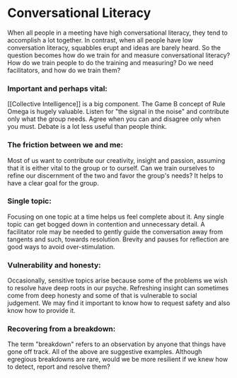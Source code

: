 # Conversational Literacy
When all people in a meeting have high conversational literacy, they tend to accomplish a lot together. In contrast, when all people have low conversation literacy, squabbles erupt and ideas are barely heard. So the question becomes how do we train for and measure conversational literacy? How do we train people to do the training and measuring? Do we need facilitators, and how do we train them?

### Important and perhaps vital:

[[Collective Intelligence]] is a big component. The Game B concept of Rule Omega is hugely valuable. Listen for "the signal in the noise" and contribute only what the group needs. Agree when you can and disagree only when you must. Debate is a lot less useful than people think.

### The friction between we and me:

Most of us want to contribute our creativity, insight and passion, assuming that it is either vital to the group or to ourself. Can we train ourselves to refine our discernment of the two and favor the group's needs? It helps to have a clear goal for the group.

### Single topic:

Focusing on one topic at a time helps us feel complete about it. Any single topic can get bogged down in contention and unnecessary detail. A facilitator role may be needed to gently guide the conversation away from tangents and such, towards resolution. Brevity and pauses for reflection are good ways to avoid over-stimulation.

### Vulnerability and honesty:

Occasionally, sensitive topics arise because some of the problems we wish to resolve have deep roots in our psyche. Refreshing insight can sometimes come from deep honesty and some of that is vulnerable to social judgement. We may find it important to know how to request safety and also know how to provide it.

### Recovering from a breakdown:

The term "breakdown" refers to an observation by anyone that things have gone off track. All of the above are suggestive examples. Although egregious breakdowns are rare, would we be more resilient if we knew how to detect, report and resolve them?